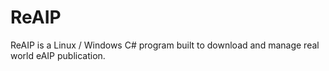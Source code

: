 # ReAIP
ReAIP is a Linux / Windows C# program built to download and manage real world eAIP publication. 
